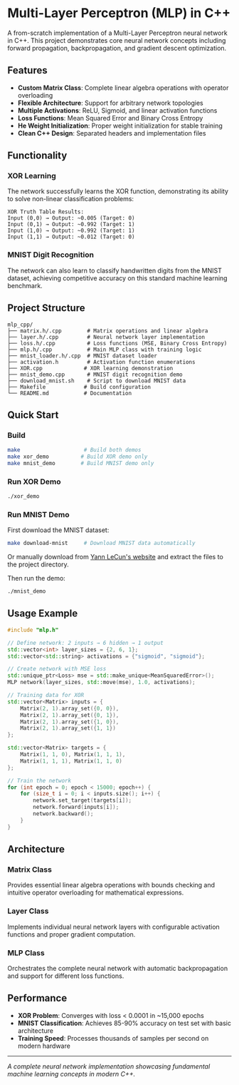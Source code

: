 # Multi-Layer Perceptron (MLP) in C++

A from-scratch implementation of a Multi-Layer Perceptron neural network in C++. This project demonstrates core neural network concepts including forward propagation, backpropagation, and gradient descent optimization.

## Features

- **Custom Matrix Class**: Complete linear algebra operations with operator overloading
- **Flexible Architecture**: Support for arbitrary network topologies
- **Multiple Activations**: ReLU, Sigmoid, and linear activation functions
- **Loss Functions**: Mean Squared Error and Binary Cross Entropy
- **He Weight Initialization**: Proper weight initialization for stable training
- **Clean C++ Design**: Separated headers and implementation files

## Functionality

### XOR Learning
The network successfully learns the XOR function, demonstrating its ability to solve non-linear classification problems:

```
XOR Truth Table Results:
Input (0,0) → Output: ~0.005 (Target: 0)
Input (0,1) → Output: ~0.992 (Target: 1)  
Input (1,0) → Output: ~0.992 (Target: 1)
Input (1,1) → Output: ~0.012 (Target: 0)
```

### MNIST Digit Recognition
The network can also learn to classify handwritten digits from the MNIST dataset, achieving competitive accuracy on this standard machine learning benchmark.

## Project Structure

```
mlp_cpp/
├── matrix.h/.cpp        # Matrix operations and linear algebra
├── layer.h/.cpp         # Neural network layer implementation
├── loss.h/.cpp          # Loss functions (MSE, Binary Cross Entropy)
├── mlp.h/.cpp           # Main MLP class with training logic
├── mnist_loader.h/.cpp  # MNIST dataset loader
├── activation.h         # Activation function enumerations
├── XOR.cpp             # XOR learning demonstration
├── mnist_demo.cpp       # MNIST digit recognition demo
├── download_mnist.sh    # Script to download MNIST data
├── Makefile            # Build configuration
└── README.md           # Documentation
```

## Quick Start

### Build

```bash
make                    # Build both demos
make xor_demo          # Build XOR demo only
make mnist_demo        # Build MNIST demo only
```

### Run XOR Demo

```bash
./xor_demo
```

### Run MNIST Demo

First download the MNIST dataset:
```bash
make download-mnist     # Download MNIST data automatically
```

Or manually download from [Yann LeCun's website](http://yann.lecun.com/exdb/mnist/) and extract the files to the project directory.

Then run the demo:
```bash
./mnist_demo
```

## Usage Example

```cpp
#include "mlp.h"

// Define network: 2 inputs → 6 hidden → 1 output
std::vector<int> layer_sizes = {2, 6, 1};
std::vector<std::string> activations = {"sigmoid", "sigmoid"};

// Create network with MSE loss
std::unique_ptr<Loss> mse = std::make_unique<MeanSquaredError>();
MLP network(layer_sizes, std::move(mse), 1.0, activations);

// Training data for XOR
std::vector<Matrix> inputs = {
    Matrix(2, 1).array_set({0, 0}),
    Matrix(2, 1).array_set({0, 1}),
    Matrix(2, 1).array_set({1, 0}),
    Matrix(2, 1).array_set({1, 1})
};

std::vector<Matrix> targets = {
    Matrix(1, 1, 0), Matrix(1, 1, 1), 
    Matrix(1, 1, 1), Matrix(1, 1, 0)
};

// Train the network
for (int epoch = 0; epoch < 15000; epoch++) {
    for (size_t i = 0; i < inputs.size(); i++) {
        network.set_target(targets[i]);
        network.forward(inputs[i]);
        network.backward();
    }
}
```

## Architecture

### Matrix Class
Provides essential linear algebra operations with bounds checking and intuitive operator overloading for mathematical expressions.

### Layer Class
Implements individual neural network layers with configurable activation functions and proper gradient computation.

### MLP Class
Orchestrates the complete neural network with automatic backpropagation and support for different loss functions.

## Performance

- **XOR Problem**: Converges with loss < 0.0001 in ~15,000 epochs
- **MNIST Classification**: Achieves 85-90% accuracy on test set with basic architecture
- **Training Speed**: Processes thousands of samples per second on modern hardware

---

*A complete neural network implementation showcasing fundamental machine learning concepts in modern C++.*
